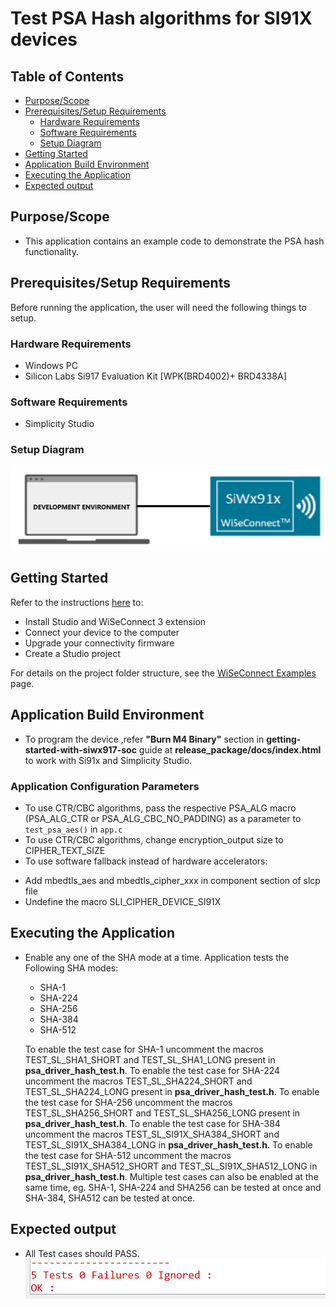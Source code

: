 # Test PSA Hash algorithms for SI91X devices

## Table of Contents

- [Purpose/Scope](#purposescope)
- [Prerequisites/Setup Requirements](#prerequisitessetup-requirements)
  - [Hardware Requirements](#hardware-requirements)
  - [Software Requirements](#software-requirements)
  - [Setup Diagram](#setup-diagram)
- [Getting Started](#getting-started)
- [Application Build Environment](#application-build-environment)
- [Executing the Application](#executing-the-application)
- [Expected output](#expected-output)

## Purpose/Scope

- This application contains an example code to demonstrate the PSA hash functionality.

## Prerequisites/Setup Requirements

Before running the application, the user will need the following things to setup.

### Hardware Requirements

  - Windows PC
  - Silicon Labs Si917 Evaluation Kit [WPK(BRD4002)+ BRD4338A]

### Software Requirements

- Simplicity Studio

### Setup Diagram

 ![Figure: Introduction](resources/readme/image508a.png)

## Getting Started

Refer to the instructions [here](https://docs.silabs.com/wiseconnect/latest/wiseconnect-getting-started/) to:

- Install Studio and WiSeConnect 3 extension
- Connect your device to the computer
- Upgrade your connectivity firmware
- Create a Studio project

For details on the project folder structure, see the [WiSeConnect Examples](https://docs.silabs.com/wiseconnect/latest/wiseconnect-examples/#example-folder-structure) page.

## Application Build Environment

- To program the device ,refer **"Burn M4 Binary"** section in **getting-started-with-siwx917-soc** guide at **release_package/docs/index.html** to work with Si91x and Simplicity Studio.

### Application Configuration Parameters

 * To use CTR/CBC algorithms, pass the respective PSA_ALG macro (PSA_ALG_CTR or PSA_ALG_CBC_NO_PADDING) as a parameter to `test_psa_aes()` in `app.c`
 * To use CTR/CBC algorithms, change encryption_output size to CIPHER_TEXT_SIZE
 * To use software fallback instead of hardware accelerators:
  - Add mbedtls_aes and mbedtls_cipher_xxx in component section of slcp file
  - Undefine the macro SLI_CIPHER_DEVICE_SI91X

## Executing the Application

- Enable any one of the SHA mode at a time.
  Application tests the Following SHA modes:
  - SHA-1
  - SHA-224
  - SHA-256
  - SHA-384
  - SHA-512
  
  To enable the test case for SHA-1 uncomment the macros TEST_SL_SHA1_SHORT and TEST_SL_SHA1_LONG present in **psa_driver_hash_test.h**.
  To enable the test case for SHA-224 uncomment the macros TEST_SL_SHA224_SHORT and TEST_SL_SHA224_LONG present in **psa_driver_hash_test.h**.
  To enable the test case for SHA-256 uncomment the macros TEST_SL_SHA256_SHORT and TEST_SL_SHA256_LONG present in **psa_driver_hash_test.h**.
  To enable the test case for SHA-384 uncomment the macros TEST_SL_SI91X_SHA384_SHORT and TEST_SL_SI91X_SHA384_LONG in **psa_driver_hash_test.h**.
  To enable the test case for SHA-512 uncomment the macros TEST_SL_SI91X_SHA512_SHORT and TEST_SL_SI91X_SHA512_LONG in **psa_driver_hash_test.h**.
  Multiple test cases can also be enabled at the same time, eg. SHA-1, SHA-224 and SHA256 can be tested at once and SHA-384, SHA512 can be tested at once.

## Expected output

- All Test cases should PASS.
  ![output](resources/readme/output.png)